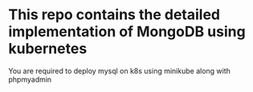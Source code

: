 # This repo contains the detailed implementation of MongoDB using kubernetes

You are required to deploy mysql on k8s using minikube along with phpmyadmin

